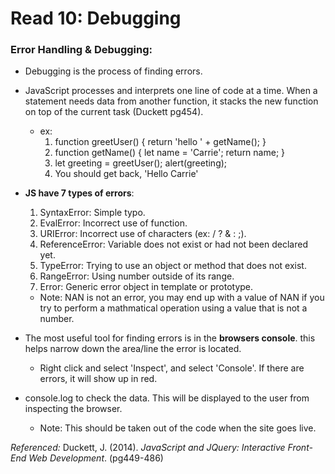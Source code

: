 # Read 10: Debugging

### Error Handling & Debugging: 

- Debugging is the process of finding errors. 

- JavaScript processes and interprets one line of code at a time. When a statement needs data from another function, it stacks the new function on top of the current task (Duckett pg454).
  - ex:
    1.  function greetUser() {
        return 'hello ' + getName();
      }
    2.  function getName() {
        let name = 'Carrie';
        return name;
      }
    3. let greeting = greetUser();
        alert(greeting);
    4. You should get back, 'Hello Carrie'

- **JS have 7 types of errors**:
    1. SyntaxError: Simple typo.
    2. EvalError: Incorrect use of function.
    3. URIError: Incorrect use of characters (ex: / ? & : ;).
    4. ReferenceError: Variable does not exist or had not been declared yet.
    5. TypeError: Trying to use an object or method that does not exist.
    6. RangeError: Using number outside of its range.
    7. Error: Generic error object in template or prototype.
  - Note: NAN is not an error, you may end up with a value of NAN if you try to perform a mathmatical operation using a value that is not a number. 

- The most useful tool for finding errors is in the **browsers console**. this helps narrow down the area/line the error is located. 
  - Right click and select 'Inspect', and select 'Console'. If there are errors, it will show up in red.

- console.log to check the data. This will be displayed to the user from inspecting the browser.
  - Note: This should be taken out of the code when the site goes live.

*Referenced:* 
Duckett, J. (2014). *JavaScript and JQuery: Interactive Front-End Web Development*. (pg449-486)